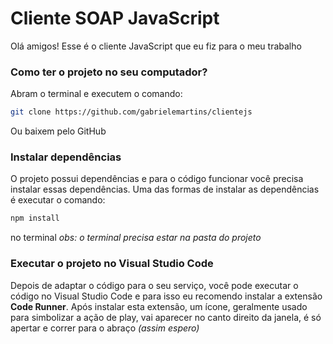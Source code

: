 # Cliente SOAP JavaScript

Olá amigos! Esse é o cliente JavaScript que eu fiz para o meu trabalho

### Como ter o projeto no seu computador?

Abram o terminal e executem o comando:

```sh
git clone https://github.com/gabrielemartins/clientejs
```

Ou baixem pelo GitHub

### Instalar dependências

O projeto possui dependências e para o código funcionar você precisa instalar essas dependências.
Uma das formas de instalar as dependências é executar o comando:

```sh
npm install
```

no terminal
_obs: o terminal precisa estar na pasta do projeto_

### Executar o projeto no Visual Studio Code

Depois de adaptar o código para o seu serviço, você pode executar o código no Visual Studio Code e para isso eu recomendo instalar a extensão **Code Runner**.
Após instalar esta extensão, um ícone, geralmente usado para simbolizar a ação de play, vai aparecer no canto direito da janela, é só apertar e correr para o abraço _(assim espero)_
